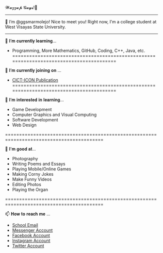 𝓦𝓪𝔃𝔃𝓾𝓹 𝓖𝓾𝔂𝓼!🤩
________________________________________________________________________________________________________________
👋 I’m @ggsmarmolejo! Nice to meet you!
Right now, I'm a college student at West Visayas State University.
________________________________________________________________________________________________________________

🌱 𝐈’𝐦 𝐜𝐮𝐫𝐫𝐞𝐧𝐭𝐥𝐲 𝐥𝐞𝐚𝐫𝐧𝐢𝐧𝐠...
 - Programming, More Mathematics, GitHub, Coding, C++, Java, etc.
========================================================================================
 
🔭 𝐈’𝐦 𝐜𝐮𝐫𝐫𝐞𝐧𝐭𝐥𝐲 𝐣𝐨𝐢𝐧𝐢𝐧𝐠 𝐨𝐧 ...
 - [CICT-ICON Publication](https://www.facebook.com/weareicon.wvsu)
========================================================================================
 
💞️ 𝐈’𝐦 𝐢𝐧𝐭𝐞𝐫𝐞𝐬𝐭𝐞𝐝 𝐢𝐧 𝐥𝐞𝐚𝐫𝐧𝐢𝐧𝐠...
 - Game Development
 - Computer Graphics and Visual Computing
 - Software Development
 - Web Design

 =========================================================================================

📌 𝐈'𝐦 𝐠𝐨𝐨𝐝 𝐚𝐭...
 - Photography
 - Writing Poems and Essays
 - Playing Mobile/Online Games
 - Making Corny Jokes
 - Make Funny Videos
 - Editing Photos
 - Playing the Organ
 
  =========================================================================================
  
📫 𝐇𝐨𝐰 𝐭𝐨 𝐫𝐞𝐚𝐜𝐡 𝐦𝐞 ...
 - [School Email](glaizagynn.marmolejo@wvsu.edu.ph)
 - [Messenger Account](https://www.messenger.com/t/100006720756992)
 - [Facebook Account](https://www.facebook.com/glaizagynn.marmolejo)
 - [Instagram Account](https://www.instagram.com/kweeny_bons/)
 - [Twitter Account](https://twitter.com/gynn_bons)

